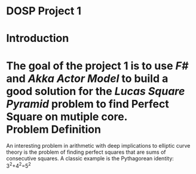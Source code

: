 # DOSP Project 1
Introduction
=
The goal of the project 1 is to use _F#_ and _Akka Actor Model_ to build a good solution for the _Lucas Square Pyramid_ problem to find __Perfect Square__ on mutiple core.<br>
Problem Definition
=
An interesting problem in arithmetic with deep implications to elliptic curve theory is the problem of finding perfect squares that are sums of consecutive squares. A classic example is the Pythagorean identity:<br>
3<sup>2</sup>+4<sup>2</sup>=5<sup>2</sup>
